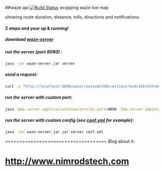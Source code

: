 ##waze api [![Build Status](https://travis-ci.org/Nimrod007/waze-api.svg?branch=master)](https://travis-ci.org/Nimrod007/waze-api) wrapping waze live map

showing route duration, distance, tolls, diractions and notifications.

#### 2 steps and your up & running!

##### download [waze-server](https://github.com/Nimrod007/waze-api/releases/download/1.0/waze-server.jar)
##### run the server (port 8080) :
 ```bash
 java -jar waze-server.jar server
 ```
 
##### send a request:
```bash
curl -v "http://localhost:9090/waze/routesWithDirections?end=156+5th+Avenue%2C+New+York%2C+NY+10010&start=6+East+57th+Street%2C+New+York%2C+NY+10022" -H "Accept: application/json"
```
 
 
##### run the server with custom port:
 ```bash
 java -Ddw.server.applicationConnectors[0].port=9090 -Ddw.server.adminConnectors[0].port=9091 -jar waze-server.jar server
 ```
##### run the server with custom config (see [conf.yml](https://github.com/Nimrod007/waze-api/blob/master/src/main/resources/conf.yml]) for example):
 ```bash
 java -jar waze-server.jar.jar server conf.yml
 ```

====================================
Blog about it:

http://www.nimrodstech.com
====================================
